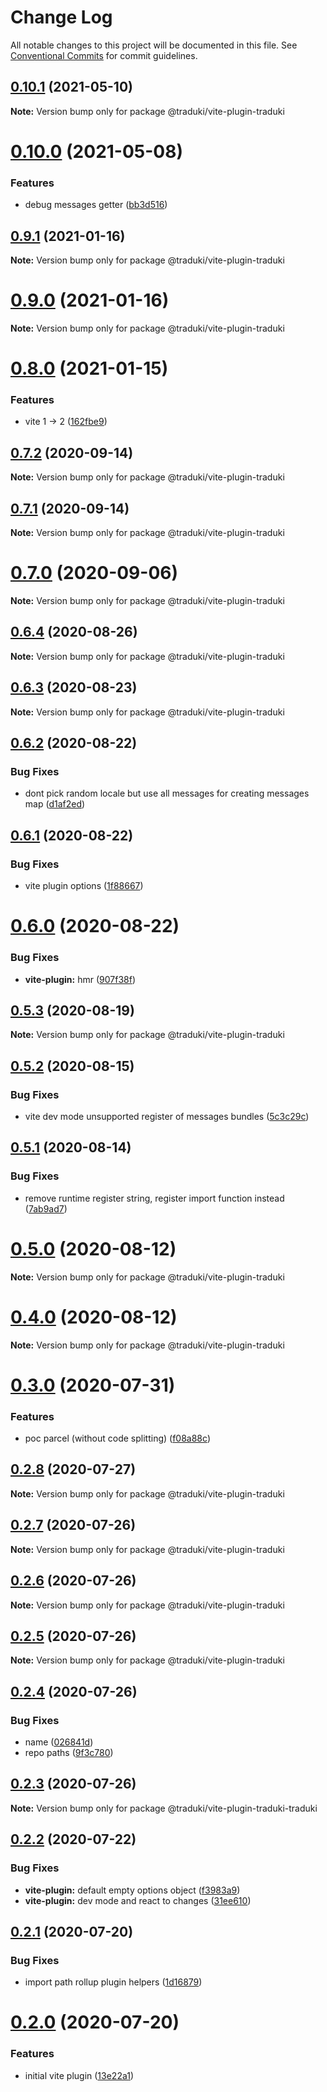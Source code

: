 # Change Log

All notable changes to this project will be documented in this file.
See [Conventional Commits](https://conventionalcommits.org) for commit guidelines.

## [0.10.1](https://github.com/havelaer/traduki/compare/v0.10.0...v0.10.1) (2021-05-10)

**Note:** Version bump only for package @traduki/vite-plugin-traduki





# [0.10.0](https://github.com/havelaer/traduki/compare/v0.9.1...v0.10.0) (2021-05-08)


### Features

* debug messages getter ([bb3d516](https://github.com/havelaer/traduki/commit/bb3d516375959499963fb7756405f8b0bedb50c7))





## [0.9.1](https://github.com/havelaer/traduki/compare/v0.9.0...v0.9.1) (2021-01-16)

**Note:** Version bump only for package @traduki/vite-plugin-traduki





# [0.9.0](https://github.com/havelaer/traduki/compare/v0.8.0...v0.9.0) (2021-01-16)

**Note:** Version bump only for package @traduki/vite-plugin-traduki





# [0.8.0](https://github.com/havelaer/traduki/compare/v0.7.2...v0.8.0) (2021-01-15)


### Features

* vite 1 -> 2 ([162fbe9](https://github.com/havelaer/traduki/commit/162fbe9c54214913029b252d3bb2a111d1f9951f))





## [0.7.2](https://github.com/havelaer/traduki/compare/v0.7.1...v0.7.2) (2020-09-14)

**Note:** Version bump only for package @traduki/vite-plugin-traduki





## [0.7.1](https://github.com/havelaer/traduki/compare/v0.7.0...v0.7.1) (2020-09-14)

**Note:** Version bump only for package @traduki/vite-plugin-traduki





# [0.7.0](https://github.com/havelaer/traduki/compare/v0.6.5...v0.7.0) (2020-09-06)

**Note:** Version bump only for package @traduki/vite-plugin-traduki





## [0.6.4](https://github.com/havelaer/traduki/compare/v0.6.3...v0.6.4) (2020-08-26)

**Note:** Version bump only for package @traduki/vite-plugin-traduki





## [0.6.3](https://github.com/havelaer/traduki/compare/v0.6.2...v0.6.3) (2020-08-23)

**Note:** Version bump only for package @traduki/vite-plugin-traduki





## [0.6.2](https://github.com/havelaer/traduki/compare/v0.6.1...v0.6.2) (2020-08-22)


### Bug Fixes

* dont pick random locale but use all messages for creating messages map ([d1af2ed](https://github.com/havelaer/traduki/commit/d1af2ed2caa99cf531f6efdf27257ed228510e9d))





## [0.6.1](https://github.com/havelaer/traduki/compare/v0.6.0...v0.6.1) (2020-08-22)


### Bug Fixes

* vite plugin options ([1f88667](https://github.com/havelaer/traduki/commit/1f88667db04ba0aca9eab6340954e51ec5e897c0))





# [0.6.0](https://github.com/havelaer/traduki/compare/v0.5.3...v0.6.0) (2020-08-22)


### Bug Fixes

* **vite-plugin:** hmr ([907f38f](https://github.com/havelaer/traduki/commit/907f38fc18073d158e31a0780426650f0da910f2))





## [0.5.3](https://github.com/havelaer/traduki/compare/v0.5.2...v0.5.3) (2020-08-19)

**Note:** Version bump only for package @traduki/vite-plugin-traduki





## [0.5.2](https://github.com/havelaer/traduki/compare/v0.5.1...v0.5.2) (2020-08-15)


### Bug Fixes

* vite dev mode unsupported register of messages bundles ([5c3c29c](https://github.com/havelaer/traduki/commit/5c3c29c859ce7d69e55766ee055b9c1d6587c357))





## [0.5.1](https://github.com/havelaer/traduki/compare/v0.5.0...v0.5.1) (2020-08-14)


### Bug Fixes

* remove runtime register string, register import function instead ([7ab9ad7](https://github.com/havelaer/traduki/commit/7ab9ad7354dc5351024363e9c43369875b755020))





# [0.5.0](https://github.com/havelaer/traduki/compare/v0.4.0...v0.5.0) (2020-08-12)

**Note:** Version bump only for package @traduki/vite-plugin-traduki





# [0.4.0](https://github.com/havelaer/traduki/compare/v0.3.0...v0.4.0) (2020-08-12)

**Note:** Version bump only for package @traduki/vite-plugin-traduki





# [0.3.0](https://github.com/havelaer/traduki/compare/v0.2.8...v0.3.0) (2020-07-31)


### Features

* poc parcel (without code splitting) ([f08a88c](https://github.com/havelaer/traduki/commit/f08a88cffe45a884f7fe3e1962f2395ab5743fb9))





## [0.2.8](https://github.com/havelaer/traduki/compare/v0.2.7...v0.2.8) (2020-07-27)

**Note:** Version bump only for package @traduki/vite-plugin-traduki





## [0.2.7](https://github.com/havelaer/traduki/compare/v0.2.6...v0.2.7) (2020-07-26)

**Note:** Version bump only for package @traduki/vite-plugin-traduki





## [0.2.6](https://github.com/havelaer/traduki/compare/v0.2.5...v0.2.6) (2020-07-26)

**Note:** Version bump only for package @traduki/vite-plugin-traduki





## [0.2.5](https://github.com/havelaer/traduki/compare/v0.2.4...v0.2.5) (2020-07-26)

**Note:** Version bump only for package @traduki/vite-plugin-traduki





## [0.2.4](https://github.com/havelaer/traduki/compare/v0.2.3...v0.2.4) (2020-07-26)


### Bug Fixes

* name ([026841d](https://github.com/havelaer/traduki/commit/026841d9f6ef1eaf84b5d7e54093b7076cb1e93a))
* repo paths ([9f3c780](https://github.com/havelaer/traduki/commit/9f3c7801933e2f60f01387917f3f29f845559ef1))





## [0.2.3](https://github.com/havelaer/traduki/compare/v0.2.2...v0.2.3) (2020-07-26)

**Note:** Version bump only for package @traduki/vite-plugin-traduki-traduki





## [0.2.2](https://github.com/havelaer/traduki/compare/v0.2.1...v0.2.2) (2020-07-22)


### Bug Fixes

* **vite-plugin:** default empty options object ([f3983a9](https://github.com/havelaer/traduki/commit/f3983a9586a699b96dfd5d27cd16ad1450c19251))
* **vite-plugin:** dev mode and react to changes ([31ee610](https://github.com/havelaer/traduki/commit/31ee61001647c3721d433e7ec4e9b1079e608db0))





## [0.2.1](https://github.com/havelaer/traduki/compare/v0.2.0...v0.2.1) (2020-07-20)


### Bug Fixes

* import path rollup plugin helpers ([1d16879](https://github.com/havelaer/traduki/commit/1d168793f283a54d28152531d911e9227fcc6853))





# [0.2.0](https://github.com/havelaer/traduki/compare/v0.1.0...v0.2.0) (2020-07-20)


### Features

* initial vite plugin ([13e22a1](https://github.com/havelaer/traduki/commit/13e22a15a9483e15dff79c29156ca5a2c7e67cb6))
